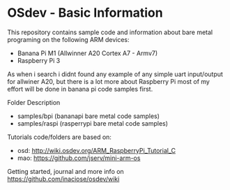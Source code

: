 # OSdev - Basic Information

This repository contains sample code and information about bare metal programing on the following ARM devices:
- Banana Pi M1 (Allwinner A20 Cortex A7 - Armv7)
- Raspberry Pi 3

As when i search i didnt found any example of any simple uart input/output for allwiner A20, but there is a lot more about Raspberry Pi most of my effort will be done in banana pi code samples first.

Folder Description
- samples/bpi (bananapi bare metal code samples)
- samples/raspi (rasperrypi bare metal code samples) 

Tutorials code/folders are based on:
- osd: http://wiki.osdev.org/ARM_RaspberryPi_Tutorial_C
- mao: https://github.com/jserv/mini-arm-os

Getting started, journal and more info on https://github.com/inaciose/osdev/wiki
